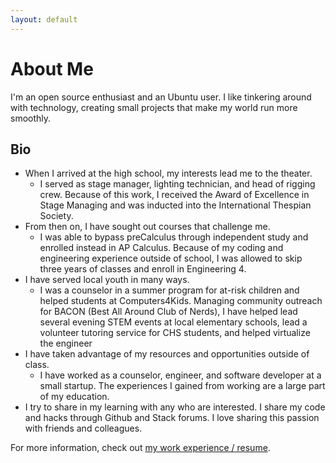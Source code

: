 ```yaml
---
layout: default
---
```

# About Me

I'm an open source enthusiast and an Ubuntu user. I like tinkering around with technology,
creating small projects that make my world run more smoothly. 

## Bio

- When I arrived at the high school, my interests lead me to the theater.
  - I served as stage manager, lighting technician, and head of rigging crew. Because of this work, I received the Award of Excellence in Stage Managing and was inducted into the International Thespian Society.
- From then on, I have sought out courses that challenge me.
  - I was able to bypass preCalculus through independent study and enrolled instead in AP Calculus. Because of my coding and engineering experience outside of school, I was allowed to skip three years of classes and enroll in Engineering 4.
- I have served local youth in many ways.
  - I was a counselor in a summer program for at-risk children and helped students at Computers4Kids. Managing community outreach for BACON (Best All Around Club of Nerds), I have helped lead several evening STEM events at local elementary schools, lead a volunteer tutoring service for CHS students, and helped virtualize the engineer
- I have taken advantage of my resources and opportunities outside of class.
  - I have worked as a counselor, engineer, and software developer at a small startup. The experiences I gained from working are a large part of my education.
- I try to share in my learning with any who are interested. I share my code and hacks through Github and Stack forums. I love sharing this passion with friends and colleagues.

For more information, check out [my work experience / resume](/pages/resume.html).

